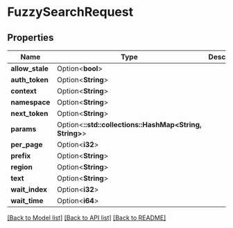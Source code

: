 # FuzzySearchRequest

## Properties

Name | Type | Description | Notes
------------ | ------------- | ------------- | -------------
**allow_stale** | Option<**bool**> |  | [optional]
**auth_token** | Option<**String**> |  | [optional]
**context** | Option<**String**> |  | [optional]
**namespace** | Option<**String**> |  | [optional]
**next_token** | Option<**String**> |  | [optional]
**params** | Option<**::std::collections::HashMap<String, String>**> |  | [optional]
**per_page** | Option<**i32**> |  | [optional]
**prefix** | Option<**String**> |  | [optional]
**region** | Option<**String**> |  | [optional]
**text** | Option<**String**> |  | [optional]
**wait_index** | Option<**i32**> |  | [optional]
**wait_time** | Option<**i64**> |  | [optional]

[[Back to Model list]](../README.md#documentation-for-models) [[Back to API list]](../README.md#documentation-for-api-endpoints) [[Back to README]](../README.md)


